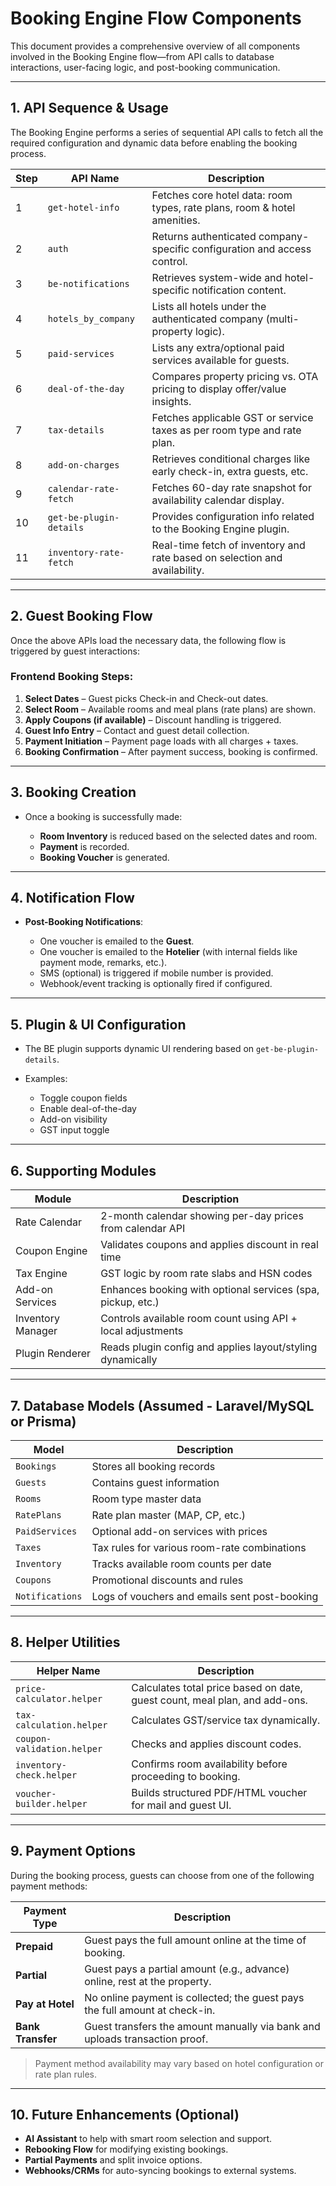 
# Booking Engine Flow Components

This document provides a comprehensive overview of all components involved in the Booking Engine flow—from API calls to database interactions, user-facing logic, and post-booking communication.

---

## 1. API Sequence & Usage

The Booking Engine performs a series of sequential API calls to fetch all the required configuration and dynamic data before enabling the booking process.

| Step | API Name                | Description                                                                |
| ---- | ----------------------- | -------------------------------------------------------------------------- |
| 1    | `get-hotel-info`        | Fetches core hotel data: room types, rate plans, room & hotel amenities.   |
| 2    | `auth`                  | Returns authenticated company-specific configuration and access control.   |
| 3    | `be-notifications`      | Retrieves system-wide and hotel-specific notification content.             |
| 4    | `hotels_by_company`     | Lists all hotels under the authenticated company (multi-property logic).   |
| 5    | `paid-services`         | Lists any extra/optional paid services available for guests.               |
| 6    | `deal-of-the-day`       | Compares property pricing vs. OTA pricing to display offer/value insights. |
| 7    | `tax-details`           | Fetches applicable GST or service taxes as per room type and rate plan.    |
| 8    | `add-on-charges`        | Retrieves conditional charges like early check-in, extra guests, etc.      |
| 9    | `calendar-rate-fetch`   | Fetches 60-day rate snapshot for availability calendar display.            |
| 10   | `get-be-plugin-details` | Provides configuration info related to the Booking Engine plugin.          |
| 11   | `inventory-rate-fetch`  | Real-time fetch of inventory and rate based on selection and availability. |

---

## 2. Guest Booking Flow

Once the above APIs load the necessary data, the following flow is triggered by guest interactions:

### **Frontend Booking Steps**:

1. **Select Dates** – Guest picks Check-in and Check-out dates.
2. **Select Room** – Available rooms and meal plans (rate plans) are shown.
3. **Apply Coupons (if available)** – Discount handling is triggered.
4. **Guest Info Entry** – Contact and guest detail collection.
5. **Payment Initiation** – Payment page loads with all charges + taxes.
6. **Booking Confirmation** – After payment success, booking is confirmed.

---

## 3. Booking Creation

* Once a booking is successfully made:

  * **Room Inventory** is reduced based on the selected dates and room.
  * **Payment** is recorded.
  * **Booking Voucher** is generated.

---

## 4. Notification Flow

* **Post-Booking Notifications**:

  * One voucher is emailed to the **Guest**.
  * One voucher is emailed to the **Hotelier** (with internal fields like payment mode, remarks, etc.).
  * SMS (optional) is triggered if mobile number is provided.
  * Webhook/event tracking is optionally fired if configured.

---

## 5. Plugin & UI Configuration

* The BE plugin supports dynamic UI rendering based on `get-be-plugin-details`.
* Examples:

  * Toggle coupon fields
  * Enable deal-of-the-day
  * Add-on visibility
  * GST input toggle

---

## 6. Supporting Modules

| Module            | Description                                                 |
| ----------------- | ----------------------------------------------------------- |
| Rate Calendar     | 2-month calendar showing per-day prices from calendar API   |
| Coupon Engine     | Validates coupons and applies discount in real time         |
| Tax Engine        | GST logic by room rate slabs and HSN codes                  |
| Add-on Services   | Enhances booking with optional services (spa, pickup, etc.) |
| Inventory Manager | Controls available room count using API + local adjustments |
| Plugin Renderer   | Reads plugin config and applies layout/styling dynamically  |

---

## 7. Database Models (Assumed - Laravel/MySQL or Prisma)

| Model           | Description                                   |
| --------------- | --------------------------------------------- |
| `Bookings`      | Stores all booking records                    |
| `Guests`        | Contains guest information                    |
| `Rooms`         | Room type master data                         |
| `RatePlans`     | Rate plan master (MAP, CP, etc.)              |
| `PaidServices`  | Optional add-on services with prices          |
| `Taxes`         | Tax rules for various room-rate combinations  |
| `Inventory`     | Tracks available room counts per date         |
| `Coupons`       | Promotional discounts and rules               |
| `Notifications` | Logs of vouchers and emails sent post-booking |

---

## 8. Helper Utilities

| Helper Name                | Description                                                                |
| -------------------------- | -------------------------------------------------------------------------- |
| `price-calculator.helper`  | Calculates total price based on date, guest count, meal plan, and add-ons. |
| `tax-calculation.helper`   | Calculates GST/service tax dynamically.                                    |
| `coupon-validation.helper` | Checks and applies discount codes.                                         |
| `inventory-check.helper`   | Confirms room availability before proceeding to booking.                   |
| `voucher-builder.helper`   | Builds structured PDF/HTML voucher for mail and guest UI.                  |

---

## 9. Payment Options

During the booking process, guests can choose from one of the following payment methods:

| Payment Type      | Description                                                                 |
| ----------------- | --------------------------------------------------------------------------- |
| **Prepaid**       | Guest pays the full amount online at the time of booking.                   |
| **Partial**       | Guest pays a partial amount (e.g., advance) online, rest at the property.   |
| **Pay at Hotel**  | No online payment is collected; the guest pays the full amount at check-in. |
| **Bank Transfer** | Guest transfers the amount manually via bank and uploads transaction proof. |

> Payment method availability may vary based on hotel configuration or rate plan rules.

---

## 10. Future Enhancements (Optional)

* **AI Assistant** to help with smart room selection and support.
* **Rebooking Flow** for modifying existing bookings.
* **Partial Payments** and split invoice options.
* **Webhooks/CRMs** for auto-syncing bookings to external systems.
